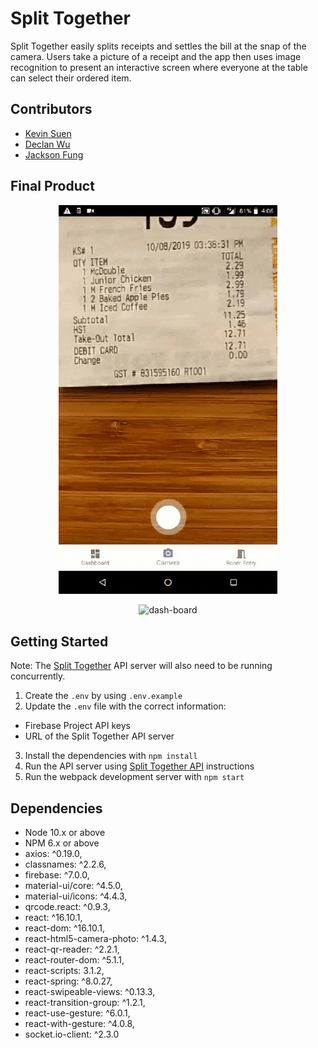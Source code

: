 # Split Together

Split Together easily splits receipts and settles the bill at the snap of the camera. Users take a picture of a receipt and the app then uses image recognition to present an interactive screen where everyone at the table can select their ordered item.

## Contributors
* [Kevin Suen](https://github.com/kvsuen)
* [Declan Wu](https://github.com/declan-wu)
* [Jackson Fung](https://github.com/jacksonf21)

## Final Product

<p align="center">
 <img width="350" alt="split-together" src="https://github.com/declan-wu/split-together/blob/master/public/split-together.gif">
</p>

<p align="center">
 <img width="350" alt="dash-board" src="https://github.com/declan-wu/split-together/blob/master/public/dash-board.gif">
</p>

## Getting Started
Note: The [Split Together](https://github.com/kvsuen/split-together-api) API server will also need to be running concurrently.

1. Create the `.env` by using `.env.example`
2. Update the `.env` file with the correct information:
  - Firebase Project API keys
  - URL of the Split Together API server

3. Install the dependencies with `npm install`
4. Run the API server using [Split Together API](https://github.com/kvsuen/split-awesome-api) instructions
5. Run the webpack development server with `npm start`

## Dependencies

- Node 10.x or above
- NPM 6.x or above
- axios: ^0.19.0,
- classnames: ^2.2.6,
- firebase: ^7.0.0,
- material-ui/core: ^4.5.0,
- material-ui/icons: ^4.4.3,
- qrcode.react: ^0.9.3,
- react: ^16.10.1,
- react-dom: ^16.10.1,
- react-html5-camera-photo: ^1.4.3,
- react-qr-reader: ^2.2.1,
- react-router-dom: ^5.1.1,
- react-scripts: 3.1.2,
- react-spring: ^8.0.27,
- react-swipeable-views: ^0.13.3,
- react-transition-group: ^1.2.1,
- react-use-gesture: ^6.0.1,
- react-with-gesture: ^4.0.8,
- socket.io-client: ^2.3.0
